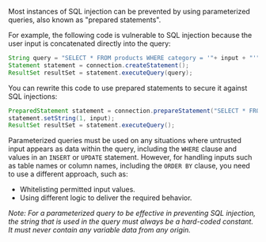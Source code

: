 Most instances of SQL injection can be prevented by using parameterized queries, also known as "prepared statements".

For example, the following code is vulnerable to SQL injection because the user input is concatenated directly into the query:
```java
String query = "SELECT * FROM products WHERE category = '"+ input + "'";
Statement statement = connection.createStatement();
ResultSet resultSet = statement.executeQuery(query);
```
You can rewrite this code to use prepared statements to secure it against SQL injections:
```java
PreparedStatement statement = connection.prepareStatement("SELECT * FROM products WHERE category = ?");
statement.setString(1, input);
ResultSet resultSet = statement.executeQuery();
```

Parameterized queries must be used on any situations where untrusted input appears as data within the query, including the `WHERE` clause and values in an `INSERT` or `UPDATE` statement. However, for handling inputs such as table names or column names, including the `ORDER BY` clause, you need to use a different approach, such as:
- Whitelisting permitted input values.
- Using different logic to deliver the required behavior.

*Note: For a parameterized query to be effective in preventing SQL injection, the string that is used in the query must always be a hard-coded constant. It must never contain any variable data from any origin.*